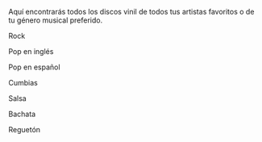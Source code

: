 Aquí encontrarás todos los discos vinil de todos tus artistas favoritos o de tu género musical preferido.

Rock

Pop en inglés

Pop en español

Cumbias

Salsa

Bachata

Reguetón

